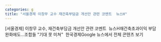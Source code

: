 ```yaml
---
categories: g
title: "서울경제 이창무 교수 재건축부담금 개선안 관련 코멘트  뉴스H"
---
```

[서울경제] 이창무 교수, 재건축부담금 개선안 관련 코멘트&nbsp;&nbsp;뉴스H재건축초과이익 부담 완화에도…조합들 "기대 못 미쳐"&nbsp;&nbsp;한국경제Google 뉴스에서 전체 콘텐츠 보기